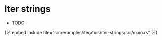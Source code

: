 # Iter strings

* TODO

{% embed include file="src/examples/iterators/iter-strings/src/main.rs" %}



